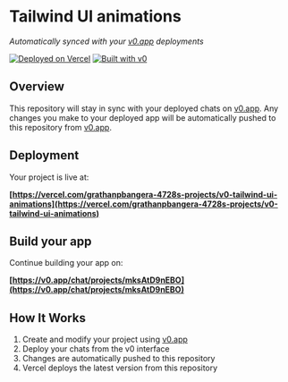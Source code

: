 # Tailwind UI animations

*Automatically synced with your [v0.app](https://v0.app) deployments*

[![Deployed on Vercel](https://img.shields.io/badge/Deployed%20on-Vercel-black?style=for-the-badge&logo=vercel)](https://vercel.com/grathanpbangera-4728s-projects/v0-tailwind-ui-animations)
[![Built with v0](https://img.shields.io/badge/Built%20with-v0.app-black?style=for-the-badge)](https://v0.app/chat/projects/mksAtD9nEBO)

## Overview

This repository will stay in sync with your deployed chats on [v0.app](https://v0.app).
Any changes you make to your deployed app will be automatically pushed to this repository from [v0.app](https://v0.app).

## Deployment

Your project is live at:

**[https://vercel.com/grathanpbangera-4728s-projects/v0-tailwind-ui-animations](https://vercel.com/grathanpbangera-4728s-projects/v0-tailwind-ui-animations)**

## Build your app

Continue building your app on:

**[https://v0.app/chat/projects/mksAtD9nEBO](https://v0.app/chat/projects/mksAtD9nEBO)**

## How It Works

1. Create and modify your project using [v0.app](https://v0.app)
2. Deploy your chats from the v0 interface
3. Changes are automatically pushed to this repository
4. Vercel deploys the latest version from this repository